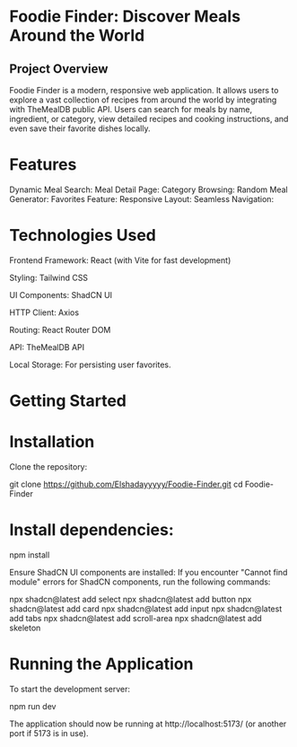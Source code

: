 # Foodie Finder: Discover Meals Around the World
## Project Overview
Foodie Finder is a modern, responsive web application. It allows users to explore a vast collection of recipes from around the world by integrating with TheMealDB public API. Users can search for meals by name, ingredient, or category, view detailed recipes and cooking instructions, and even save their favorite dishes locally.

# Features

Dynamic Meal Search:
Meal Detail Page:
Category Browsing:
Random Meal Generator:
Favorites Feature:
Responsive Layout:
Seamless Navigation:

# Technologies Used
Frontend Framework: React (with Vite for fast development)

Styling: Tailwind CSS

UI Components: ShadCN UI

HTTP Client: Axios

Routing: React Router DOM

API: TheMealDB API

Local Storage: For persisting user favorites.

# Getting Started


# Installation
Clone the repository:

git clone https://github.com/Elshadayyyyy/Foodie-Finder.git
cd Foodie-Finder

# Install dependencies:

npm install

Ensure ShadCN UI components are installed:
If you encounter "Cannot find module" errors for ShadCN components, run the following commands:

npx shadcn@latest add select
npx shadcn@latest add button
npx shadcn@latest add card
npx shadcn@latest add input
npx shadcn@latest add tabs
npx shadcn@latest add scroll-area
npx shadcn@latest add skeleton
# Running the Application

To start the development server:

npm run dev

The application should now be running at http://localhost:5173/ (or another port if 5173 is in use).
